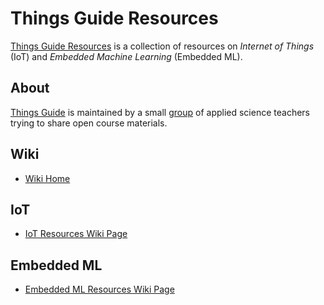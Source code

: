 # Things Guide Resources
[Things Guide Resources](https://github.com/things-guide/things-guide-resources) is a collection of resources on *Internet of Things* (IoT) and *Embedded Machine Learning* (Embedded ML).

## About
[Things Guide](https://things.guide/) is maintained by a small [group](https://github.com/orgs/things-guide/people) of applied science teachers trying to share open course materials.

## Wiki
- [Wiki Home](./../../wiki/)

## IoT
- [IoT Resources Wiki Page](./../../wiki/IoT)

## Embedded ML
- [Embedded ML Resources Wiki Page](./../../wiki/Embedded-ML)
